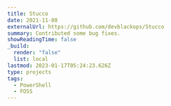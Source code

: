 ```yaml
---
title: Stucco
date: 2021-11-08
externalUrl: https://github.com/devblackops/Stucco
summary: Contributed some bug fixes.
showReadingTime: false
_build:
  render: "false"
  list: local
lastmod: 2023-01-17T05:24:23.626Z
type: projects
tags:
  - PowerShell
  - FOSS
---
```


